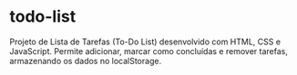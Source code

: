 # todo-list
Projeto de Lista de Tarefas (To-Do List) desenvolvido com HTML, CSS e JavaScript. Permite adicionar, marcar como concluídas e remover tarefas, armazenando os dados no localStorage.
